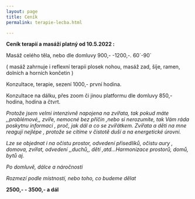 ```yaml
---
layout: page
title: Ceník
permalink: terapie-lecba.html

---
```

**Ceník terapií a masáží platný od 10.5.2022 :**

Masáž celého těla, nebo dle domluvy  900,- -1200,-. 60´-90´

( masáž zahrnuje i reflexní terapii plosek nohou, masáž zad, šíje, ramen, dolních a horních končetin )

Konzultace, terapie, sezení 1000,- první hodina.

Konzultace na dálku, přes zoom či jinou platformu dle domluvy 850,- hodina, hodina a čtvrt.

_Protože jsem velmi intenzivně napojena na zvířata, tak pokud máte ,,problémové,, zvíře, nemocné bez příčin ,nebo si nerozumíte, tak Vám ráda poskytnu informaci , proč, jak dál a co se zvířátkem. Zvířata a děti na mne reagují nejlépe , protože se cítíme v čistotě duší a na energetické úrovni._

_Lze se objednat i na očistu prostor, odvedení přisedlíků, očistu aury , domova, zvířat, odvedení ,,duchů,, dětí ,atd...Harmonizace prostorů, domů, bytů aj._

_Po domluvě, dálce a náročnosti_

_Rozmezí podle místností, nebo toho, co budeme dělat_

**2500,- - 3500,- a dál**